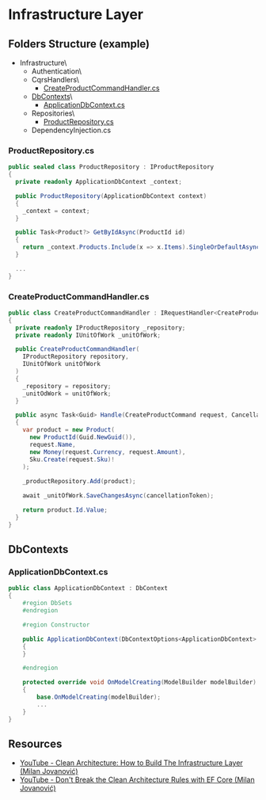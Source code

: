# Infrastructure Layer
## Folders Structure (example)

* Infrastructure\
  * Authentication\
  * CqrsHandlers\
    * [CreateProductCommandHandler.cs](#createproductcommandhandlercs)
  * [DbContexts](#dbcontexts)\
    * [ApplicationDbContext.cs](#applicationdbcontextcs)
  * Repositories\
    * [ProductRepository.cs](#productrepositorycs)  
  * DependencyInjection.cs

### ProductRepository.cs
```csharp
public sealed class ProductRepository : IProductRepository
{
  private readonly ApplicationDbContext _context;

  public ProductRepository(ApplicationDbContext context)
  {
    _context = context;
  }

  public Task<Product?> GetByIdAsync(ProductId id)
  {
    return _context.Products.Include(x => x.Items).SingleOrDefaultAsync(x => x.Id = id);
  }

  ...
}
```
### CreateProductCommandHandler.cs
```csharp
public class CreateProductCommandHandler : IRequestHandler<CreateProductCommand, Guid>
{
  private readonly IProductRepository _repository;
  private readonly IUnitOfWork _unitOfWork;

  public CreateProductCommandHandler(
    IProductRepository repository,
    IUnitOfWork unitOfWork
  )
  {
    _repository = repository;
    _unitOdWork = unitOfWork;
  }

  public async Task<Guid> Handle(CreateProductCommand request, CancellationToken, cancellationToken)
  {
    var product = new Product(
      new ProductId(Guid.NewGuid()),
      request.Name,
      new Money(request.Currency, request.Amount),
      Sku.Create(request.Sku)!
    );
    
    _productRepository.Add(product);

    await _unitOfWork.SaveChangesAsync(cancellationToken);

    return product.Id.Value;
  }
}
```
## DbContexts
### ApplicationDbContext.cs
```csharp
public class ApplicationDbContext : DbContext
{
    #region DbSets
    #endregion

    #region Constructor

    public ApplicationDbContext(DbContextOptions<ApplicationDbContext> options) : base(options)
    {
    }

    #endregion

    protected override void OnModelCreating(ModelBuilder modelBuilder)
    {
        base.OnModelCreating(modelBuilder);
        ...
    }
}
```

## Resources
* [YouTube - Clean Architecture: How to Build The Infrastructure Layer (Milan Jovanović)](https://www.youtube.com/watch?v=RsOq-Pkwy1U)
* [YouTube - Don't Break the Clean Architecture Rules with EF Core (Milan Jovanović)](https://www.youtube.com/watch?v=Bi8oRSu-QgU)

